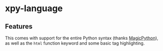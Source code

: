 # xpy-language

## Features

This comes with support for the entire Python syntax (thanks [MagicPython](https://github.com/microsoft/vscode/blob/main/extensions/python/syntaxes/MagicPython.tmLanguage.json)), as well as the `html` function keyword and some basic tag highlighting.
